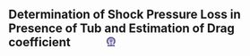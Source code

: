 ## Determination of Shock Pressure Loss in Presence of Tub and Estimation of Drag coefficient  &nbsp; &nbsp; &nbsp; &nbsp; &nbsp; &nbsp; <img src="images/iitkgp.png" width="3%" />
